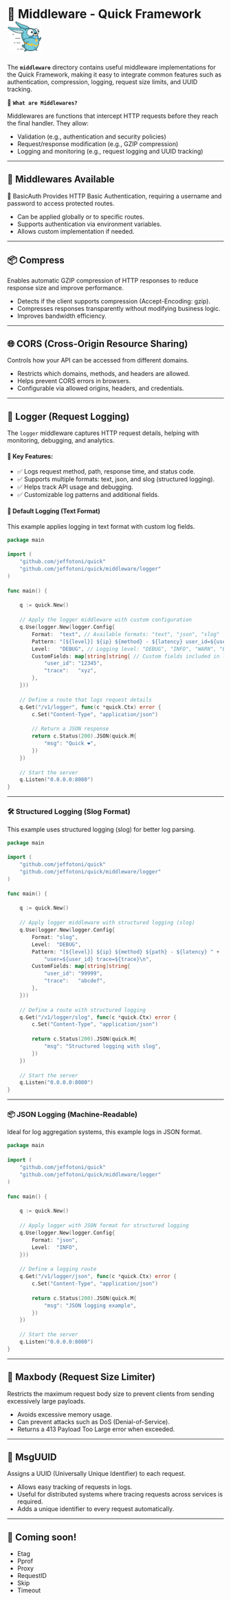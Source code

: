 # 📂 Middleware - Quick Framework ![Quick Logo](/quick.png)

The **`middleware`** directory contains useful middleware implementations for the Quick Framework, making it easy to integrate common features such as authentication, compression, logging, request size limits, and UUID tracking.

📌 **`What are Middlewares?`**

Middlewares are functions that intercept HTTP requests before they reach the final handler. They allow:

- Validation (e.g., authentication and security policies)
- Request/response modification (e.g., GZIP compression)
- Logging and monitoring (e.g., request logging and UUID tracking)

---

## 📜 Middlewares Available

🔐 BasicAuth
Provides HTTP Basic Authentication, requiring a username and password to access protected routes.

- Can be applied globally or to specific routes.
- Supports authentication via environment variables.
- Allows custom implementation if needed.

---

## 📦 Compress
Enables automatic GZIP compression of HTTP responses to reduce response size and improve performance.

- Detects if the client supports compression (Accept-Encoding: gzip).
- Compresses responses transparently without modifying business logic.
- Improves bandwidth efficiency.
---

## 🌐 CORS (Cross-Origin Resource Sharing)
Controls how your API can be accessed from different domains.

- Restricts which domains, methods, and headers are allowed.
- Helps prevent CORS errors in browsers.
- Configurable via allowed origins, headers, and credentials.

---

## 📜 Logger (Request Logging)
The `logger` middleware captures HTTP request details, helping with monitoring, debugging, and analytics.

#### 🚀 Key Features:
- ✅ Logs request method, path, response time, and status code.
- ✅ Supports multiple formats: text, json, and slog (structured logging).
- ✅ Helps track API usage and debugging.
- ✅ Customizable log patterns and additional fields.

#### 📝 Default Logging (Text Format)
This example applies logging in text format with custom log fields.

```go
package main

import (
	"github.com/jeffotoni/quick"
	"github.com/jeffotoni/quick/middleware/logger"
)

func main() {

	q := quick.New()

	// Apply the logger middleware with custom configuration
	q.Use(logger.New(logger.Config{
		Format:  "text", // Available formats: "text", "json", "slog"
		Pattern: "[${level}] ${ip} ${method} - ${latency} user_id=${user_id} trace=${trace}\n",
		Level:   "DEBUG", // Logging level: "DEBUG", "INFO", "WARN", "ERROR"
		CustomFields: map[string]string{ // Custom fields included in logs
			"user_id": "12345",
			"trace":   "xyz",
		},
	}))

	// Define a route that logs request details
	q.Get("/v1/logger", func(c *quick.Ctx) error {
		c.Set("Content-Type", "application/json")

		// Return a JSON response
		return c.Status(200).JSON(quick.M{
			"msg": "Quick ❤️",
		})
	})

	// Start the server
	q.Listen("0.0.0.0:8080")
}
```
---
### 🛠️ Structured Logging (Slog Format)

This example uses structured logging (slog) for better log parsing.

```go
package main

import (
	"github.com/jeffotoni/quick"
	"github.com/jeffotoni/quick/middleware/logger"
)

func main() {

	q := quick.New()

	// Apply logger middleware with structured logging (slog)
	q.Use(logger.New(logger.Config{
		Format: "slog",
		Level:  "DEBUG",
		Pattern: "[${level}] ${ip} ${method} ${path} - ${latency} " +
			"user=${user_id} trace=${trace}\n",
		CustomFields: map[string]string{
			"user_id": "99999",
			"trace":   "abcdef",
		},
	}))

	// Define a route with structured logging
	q.Get("/v1/logger/slog", func(c *quick.Ctx) error {
		c.Set("Content-Type", "application/json")

		return c.Status(200).JSON(quick.M{
			"msg": "Structured logging with slog",
		})
	})

	// Start the server
	q.Listen("0.0.0.0:8080")
}
```
---
### 📦 JSON Logging (Machine-Readable)

Ideal for log aggregation systems, this example logs in JSON format.

```go
package main

import (
	"github.com/jeffotoni/quick"
	"github.com/jeffotoni/quick/middleware/logger"
)

func main() {

	q := quick.New()

	// Apply logger with JSON format for structured logging
	q.Use(logger.New(logger.Config{
		Format: "json",
		Level:  "INFO",
	}))

	// Define a logging route
	q.Get("/v1/logger/json", func(c *quick.Ctx) error {
		c.Set("Content-Type", "application/json")

		return c.Status(200).JSON(quick.M{
			"msg": "JSON logging example",
		})
	})

	// Start the server
	q.Listen("0.0.0.0:8080")
}

```

---

## 📏 Maxbody (Request Size Limiter)
Restricts the maximum request body size to prevent clients from sending excessively large payloads.

- Avoids excessive memory usage.
- Can prevent attacks such as DoS (Denial-of-Service).
- Returns a 413 Payload Too Large error when exceeded.

---

## 🔄 MsgUUID
Assigns a UUID (Universally Unique Identifier) to each request.

- Allows easy tracking of requests in logs.
- Useful for distributed systems where tracing requests across services is required.
- Adds a unique identifier to every request automatically.

---

## 🚧 **Coming soon!**
- Etag
- Pprof
- Proxy
- RequestID
- Skip
- Timeout

